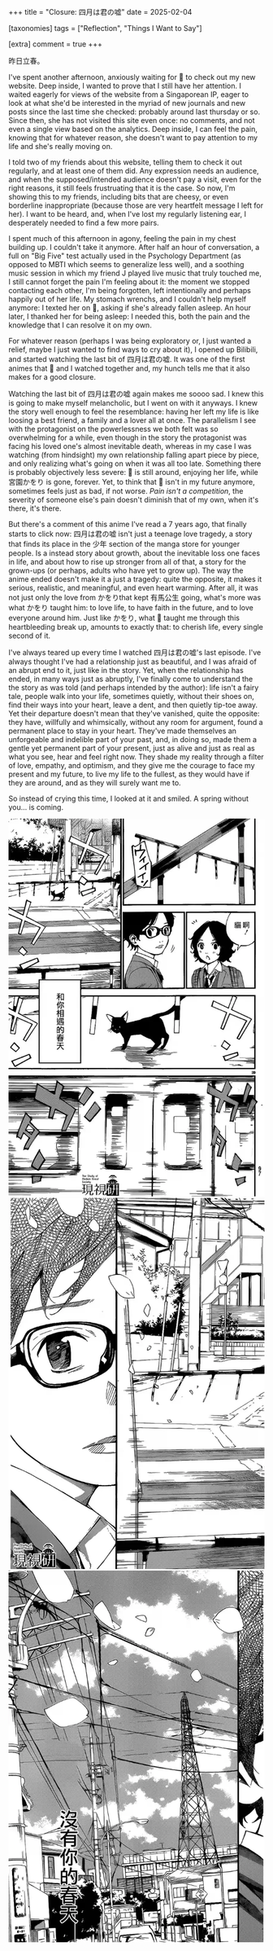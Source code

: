 +++
title = "Closure: 四月は君の嘘"
date = 2025-02-04

[taxonomies] 
tags = ["Reflection", "Things I Want to Say"]

[extra]
comment = true
+++

昨日立春。

I've spent another afternoon, anxiously waiting for 🐷 to check out my new website.
Deep inside, I wanted to prove that I still have her attention. I waited
eagerly for views of the website from a Singaporean IP, eager to look at what
she'd be interested in the myriad of new journals and new posts since the last
time she checked: probably around last thursday or so. Since then, she has not
visited this site even once: no comments, and not even a single view based on
the analytics. Deep inside, I can feel the pain, knowing that for whatever
reason, she doesn't want to pay attention to my life and she's really moving
on. 

I told two of my friends about this website, telling them to check it out
regularly, and at least one of them did. Any expression needs an audience, and
when the supposed/intended audience doesn't pay a visit, even for the right
reasons, it still feels frustruating that it is the case. So now, I'm showing
this to my friends, including bits that are cheesy, or even borderline
inappropriate (because those are very heartfelt message I left for her). I want
to be heard, and, when I've lost my regularly listening ear, I desperately
needed to find a few more pairs.

I spent much of this afternoon in agony, feeling the pain in my chest building
up. I couldn't take it anymore. After half an hour of conversation, a full on
"Big Five" test actually used in the Psychology Department (as opposed to MBTI
which seems to generalize less well), and a soothing music session in which my
friend J played live music that truly touched me, I still cannot forget the
pain I'm feeling about it: the moment we stopped contacting each other, I'm
being forgotten, left intentionally and perhaps happily out of her life. My
stomach wrenchs, and I couldn't help myself anymore: I texted her on 📕, asking
if she's already fallen asleep. An hour later, I thanked her for being asleep:
I needed this, both the pain and the knowledge that I can resolve it on my own.

For whatever reason (perhaps I was being exploratory or, I just wanted a relief,
maybe I just wanted to find ways to cry about it), I opened up Bilibili, and
started watching the last bit of 四月は君の嘘. It was one of the first animes
that 🐷 and I watched together and, my hunch tells me that it also makes for
a good closure.

Watching the last bit of 四月は君の嘘 again makes me soooo sad. I knew this is
going to make myself melancholic, but I went on with it anyways. I knew the
story well enough to feel the resemblance: having her left my life is like
loosing a best friend, a family and a lover all at once. The parallelism I see
with the protagonist on the powerlessness we both felt was so overwhelming
for a while, even though in the story the protagonist was facing his loved
one's almost inevitable death, whereas in my case I was watching (from hindsight)
my own relationship falling apart piece by piece, and only realizing what's
going on when it was all too late. Something there is probably objectively less
severe: 🐷 is still around, enjoying her life, while 宮園かをり is gone,
forever. Yet, to think that 🐷 isn't in my future anymore, sometimes feels just
as bad, if not worse. _Pain isn't a competition_, the severity of someone
else's pain doesn't diminish that of my own, when it's there, it's there.

But there's a comment of this anime I've read a 7 years ago, that finally
starts to click now: 四月は君の嘘 isn't just a teenage love tragedy, a story
that finds its place in the 少年 section of the manga store for younger people.
Is a instead story about growth, about the inevitable loss one faces in life,
and about how to rise up stronger from all of that, a story for the grown-ups
(or perhaps, adults who have yet to grow up). The way the anime ended doesn't
make it a just a tragedy: quite the opposite, it makes it serious, realistic,
and meaningful, and even heart warming. After all, it was not just only the
love from かをりthat kept 有馬公生 going, what's more was what かをり taught
him: to love life, to have faith in the future, and to love everyone around
him. Just like かをり, what 🐷 taught me through this heartbleeding break up,
amounts to exactly that: to cherish life, every single second of it.

I've always teared up every time I watched 四月は君の嘘's last episode. I've
always thought I've had a relationship just as beautiful, and I was afraid of an
abrupt end to it, just like in the story. Yet, when the relationship has ended, in
many ways just as abruptly, I've finally come to understand the the story as was
told (and perhaps intended by the author): life isn't a fairy tale, people walk
into your life, sometimes quietly, without their shoes on, find their ways into
your heart, leave a dent, and then quietly tip-toe away. Yet their departure
doesn't mean that they've vanished, quite the opposite: they have, willfully
and whimsically, without any room for argument, found a permanent place to stay
in your heart. They've made themselves an unforgeable and indelible part of
your past, and, in doing so, made them a gentle yet permanent part of your
present, just as alive and just as real as what you see, hear and feel right
now. They shade my reality through a filter of love, empathy, and optimism,
and they give me the courage to face my present and my future, to live my
life to the fullest, as they would have if they are around, and as they will
surely want me to.

So instead of crying this time, I looked at it and smiled. A spring without
you... is coming.

![manga1](/img/shigatsu_wa_kimi_no_uso.webp)
![manga2](/img/shigatsu_wa_kimi_no_uso_2.webp)
![manga3](/img/shigatsu_wa_kimi_no_uso_3.webp)

